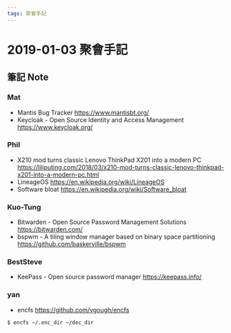 ```yaml
---
tags: 聚會手記
---
```


2019-01-03 聚會手記
===

筆記 Note
---

### Mat
- Mantis Bug Tracker
https://www.mantisbt.org/
- Keycloak - Open Source Identity and Access Management
https://www.keycloak.org/

### Phil
- X210 mod turns classic Lenovo ThinkPad X201 into a modern PC
https://liliputing.com/2018/03/x210-mod-turns-classic-lenovo-thinkpad-x201-into-a-modern-pc.html
- LineageOS
https://en.wikipedia.org/wiki/LineageOS
- Software bloat
https://en.wikipedia.org/wiki/Software_bloat

### Kuo-Tung
- Bitwarden - Open Source Password Management Solutions
https://bitwarden.com/
- bspwm - A tiling window manager based on binary space partitioning
https://github.com/baskerville/bspwm

### BestSteve
- KeePass - Open source password manager
https://keepass.info/

### yan
- encfs
https://github.com/vgough/encfs
```
$ encfs ~/.enc_dir ~/dec_dir
```